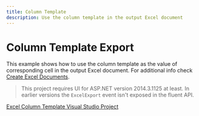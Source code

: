 ```yaml
---
title: Column Template
description: Use the column template in the output Excel document
---
```


# Column Template Export

This example shows how to use the column template as the value of corresponding cell in the output Excel document.
For additional info check [Create Excel Documents](/framework/excel/introduction#create-excel-document).

> This project requires UI for ASP.NET version 2014.3.1125 at least. In earlier versions the `ExcelExport` event isn't exposed in the fluent API.

[Excel Column Template Visual Studio Project](https://github.com/telerik/ui-for-aspnet-mvc-examples/tree/master/grid/column-template-excel)
